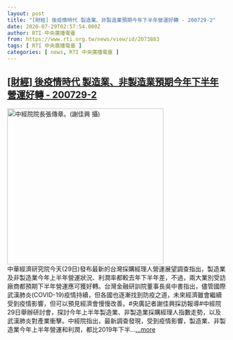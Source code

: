 ```yaml
---
layout: post
title: "[財經] 後疫情時代 製造業、非製造業預期今年下半年營運好轉 - 200729-2"
date: 2020-07-29T02:57:54.000Z
author: RTI 中央廣播電臺
from: https://www.rti.org.tw/news/view/id/2073883
tags: [ RTI 中央廣播電臺 ]
categories: [ news, RTI 中央廣播電臺 ]
---
```

<!--1595991474000-->
[[財經] 後疫情時代 製造業、非製造業預期今年下半年營運好轉 - 200729-2](https://www.rti.org.tw/news/view/id/2073883)
------

<div>
<img src="https://static.rti.org.tw/assets/thumbnails/2020/07/29/90b28fd4713ca4a226449c636c9cadb3.jpg" width="360" alt="中經院院長張傳章。(謝佳興 攝)" title="中經院院長張傳章。(謝佳興 攝)"><br>中華經濟研究院今天(29日)發布最新的台灣採購經理人營運展望調查指出，製造業及非製造業今年上半年營運狀況、利潤率都較去年下半年差，不過，兩大業別受訪廠商都預期下半年營運應可獲好轉。台灣金融研訓院董事長吳中書指出，儘管國際武漢肺炎(COVID-19)疫情持續，但各國也逐漸找到防疫之道，未來經濟雖會繼續受到疫情影響，但可以預見經濟會慢慢改善。#央廣記者謝佳興採訪報導#中經院29日舉辦研討會，探討今年上半年製造業、非製造業採購經理人指數走勢，以及武漢肺炎對產業衝擊。中經院指出，最新調查發現，受到疫情影響，製造業、非製造業今年上半年營運和利潤，都比2019年下半...<a target="_blank" href="https://www.rti.org.tw/news/view/id/2073883">...more</a>
</div>
